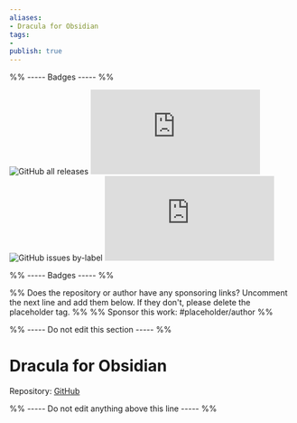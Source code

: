 ```yaml
---
aliases:
- Dracula for Obsidian
tags: 
- 
publish: true
---
```


%% ----- Badges ----- %%

![GitHub all releases](https://img.shields.io/github/downloads/jarodise/Dracula-for-Obsidian.md/total?color=573E7A&logo=github&style=for-the-badge) 
![GitHub manifest version](https://img.shields.io/github/manifest-json/v/jarodise/Dracula-for-Obsidian.md?color=573E7A&logo=github&style=for-the-badge) 
![GitHub issues by-label](https://img.shields.io/github/issues/jarodise/Dracula-for-Obsidian.md/help%20wanted?color=573E7A&logo=github&style=for-the-badge) 
![GitHub Repo stars](https://img.shields.io/github/stars/jarodise/Dracula-for-Obsidian.md?color=573E7A&logo=github&style=for-the-badge)

%% ----- Badges ----- %%

%% Does the repository or author have any sponsoring links? Uncomment the next line and add them below. If they don't, please delete the placeholder tag. %%
%% Sponsor this work: #placeholder/author %%

%% ----- Do not edit this section ----- %%

# Dracula for Obsidian

Repository: [GitHub](https://github.com/jarodise/Dracula-for-Obsidian.md)



%% ----- Do not edit anything above this line ----- %% 
